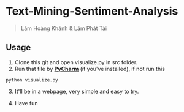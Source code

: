 # Text-Mining-Sentiment-Analysis
> Lâm Hoàng Khánh & Lâm Phát Tài
## Usage
1. Clone this git and open visualize.py in src folder.
2. Run that file by [**PyCharm**](https://www.jetbrains.com/pycharm/) (if you've installed), if not run this
```
python visualize.py
```
3. It'll be in a webpage, very simple and easy to try.

4. Have fun
